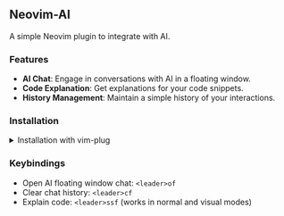 ## Neovim-AI

A simple Neovim plugin to integrate with AI.

### Features

- **AI Chat**: Engage in conversations with AI in a floating window.
- **Code Explanation**: Get explanations for your code snippets.
- **History Management**: Maintain a simple history of your interactions.

### Installation

<details>
<summary>Installation with vim-plug</summary>

```vim
call plug#begin()

Plug 'kiminandayo19/nvim-ai'

call plug#end()

lua << EOF
require('nvim_ai').setup({
  config = {
    api_url = os.getenv("AI_MODEL_URL"),
    api_key = os.getenv("YOUR_AI_API_KEY"),
    model = "YOUR_AI_MODEL"
  },
  system_role = "You are a helpful AI Assistant",
  max_conversation_history_len = 10,
})
EOF
```

</details>

### Keybindings

- Open AI floating window chat: `<leader>of`
- Clear chat history: `<leader>cf`
- Explain code: `<leader>ssf` (works in normal and visual modes)
